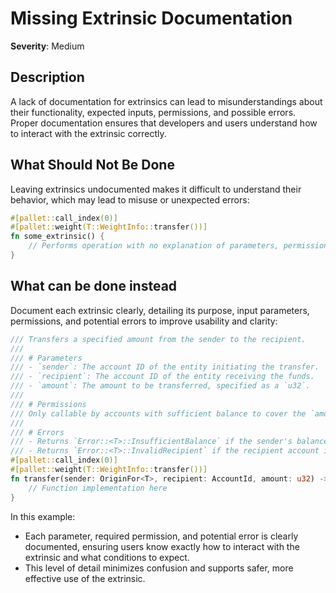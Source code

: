 # Missing Extrinsic Documentation

**Severity**: Medium

## Description

A lack of documentation for extrinsics can lead to misunderstandings about their functionality, expected inputs, permissions, and possible errors. Proper documentation ensures that developers and users understand how to interact with the extrinsic correctly.

## What Should Not Be Done

Leaving extrinsics undocumented makes it difficult to understand their behavior, which may lead to misuse or unexpected errors:

```rust
#[pallet::call_index(0)]
#[pallet::weight(T::WeightInfo::transfer())]
fn some_extrinsic() {
    // Performs operation with no explanation of parameters, permissions, or errors
}
```

## What can be done instead

Document each extrinsic clearly, detailing its purpose, input parameters, permissions, and potential errors to improve usability and clarity:

```rust
/// Transfers a specified amount from the sender to the recipient.
///
/// # Parameters
/// - `sender`: The account ID of the entity initiating the transfer.
/// - `recipient`: The account ID of the entity receiving the funds.
/// - `amount`: The amount to be transferred, specified as a `u32`.
///
/// # Permissions
/// Only callable by accounts with sufficient balance to cover the `amount`.
///
/// # Errors
/// - Returns `Error::<T>::InsufficientBalance` if the sender's balance is too low.
/// - Returns `Error::<T>::InvalidRecipient` if the recipient account is invalid.
#[pallet::call_index(0)]
#[pallet::weight(T::WeightInfo::transfer())]
fn transfer(sender: OriginFor<T>, recipient: AccountId, amount: u32) -> DispatchResult {
    // Function implementation here
}
```

In this example:
- Each parameter, required permission, and potential error is clearly documented, ensuring users know exactly how to interact with the extrinsic and what conditions to expect.
- This level of detail minimizes confusion and supports safer, more effective use of the extrinsic.
